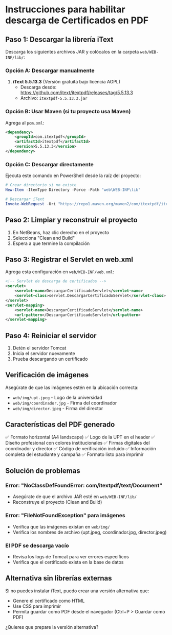 # Instrucciones para habilitar descarga de Certificados en PDF

## Paso 1: Descargar la librería iText

Descarga los siguientes archivos JAR y colócalos en la carpeta `web/WEB-INF/lib/`:

### Opción A: Descargar manualmente
1. **iText 5.5.13.3** (Versión gratuita bajo licencia AGPL)
   - Descarga desde: https://github.com/itext/itextpdf/releases/tag/5.5.13.3
   - Archivo: `itextpdf-5.5.13.3.jar`

### Opción B: Usar Maven (si tu proyecto usa Maven)
Agrega al `pom.xml`:
```xml
<dependency>
    <groupId>com.itextpdf</groupId>
    <artifactId>itextpdf</artifactId>
    <version>5.5.13.3</version>
</dependency>
```

### Opción C: Descargar directamente
Ejecuta este comando en PowerShell desde la raíz del proyecto:

```powershell
# Crear directorio si no existe
New-Item -ItemType Directory -Force -Path "web\WEB-INF\lib"

# Descargar iText
Invoke-WebRequest -Uri "https://repo1.maven.org/maven2/com/itextpdf/itextpdf/5.5.13.3/itextpdf-5.5.13.3.jar" -OutFile "web\WEB-INF\lib\itextpdf-5.5.13.3.jar"
```

## Paso 2: Limpiar y reconstruir el proyecto

1. En NetBeans, haz clic derecho en el proyecto
2. Selecciona "Clean and Build"
3. Espera a que termine la compilación

## Paso 3: Registrar el Servlet en web.xml

Agrega esta configuración en `web/WEB-INF/web.xml`:

```xml
<!-- Servlet de descarga de certificados -->
<servlet>
    <servlet-name>DescargarCertificadoServlet</servlet-name>
    <servlet-class>servlet.DescargarCertificadoServlet</servlet-class>
</servlet>
<servlet-mapping>
    <servlet-name>DescargarCertificadoServlet</servlet-name>
    <url-pattern>/DescargarCertificadoServlet</url-pattern>
</servlet-mapping>
```

## Paso 4: Reiniciar el servidor

1. Detén el servidor Tomcat
2. Inicia el servidor nuevamente
3. Prueba descargando un certificado

## Verificación de imágenes

Asegúrate de que las imágenes estén en la ubicación correcta:
- `web/img/upt.jpeg` - Logo de la universidad
- `web/img/coordinador.jpg` - Firma del coordinador
- `web/img/director.jpeg` - Firma del director

## Características del PDF generado

✅ Formato horizontal (A4 landscape)
✅ Logo de la UPT en el header
✅ Diseño profesional con colores institucionales
✅ Firmas digitales del coordinador y director
✅ Código de verificación incluido
✅ Información completa del estudiante y campaña
✅ Formato listo para imprimir

## Solución de problemas

### Error: "NoClassDefFoundError: com/itextpdf/text/Document"
- Asegúrate de que el archivo JAR esté en `web/WEB-INF/lib/`
- Reconstruye el proyecto (Clean and Build)

### Error: "FileNotFoundException" para imágenes
- Verifica que las imágenes existan en `web/img/`
- Verifica los nombres de archivo (upt.jpeg, coordinador.jpg, director.jpeg)

### El PDF se descarga vacío
- Revisa los logs de Tomcat para ver errores específicos
- Verifica que el certificado exista en la base de datos

## Alternativa sin librerías externas

Si no puedes instalar iText, puedo crear una versión alternativa que:
- Genere el certificado como HTML
- Use CSS para imprimir
- Permita guardar como PDF desde el navegador (Ctrl+P > Guardar como PDF)

¿Quieres que prepare la versión alternativa?
